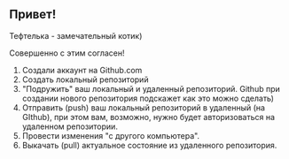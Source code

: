 ## Привет!

Тефтелька - замечательный котик)

Совершенно с этим согласен!

1. Создали аккаунт на Github.com
2. Создать локальный репозиторий
3. "Подружить" ваш локальный и удаленный репозиторий. Github при создании нового репозитория подскажет как это можно сделать)
4. Отправить (push) ваш локальный репозиторий в удаленный (на GIthub), при этом вам, возможно, нужно будет авторизоваться  на удаленном репозитории. 
5. Провести изменения "с другого компьютера".
6. Выкачать (pull) актуальное состояние из удаленного репозитория.